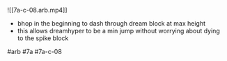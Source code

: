 ![[7a-c-08.arb.mp4]]
- bhop in the beginning to dash through dream block at max height
- this allows dreamhyper to be a min jump without worrying about dying to the spike block

#arb #7a #7a-c-08